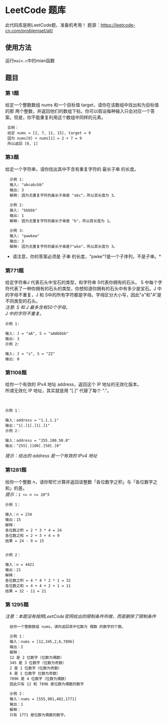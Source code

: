 # LeetCode 题库

此代码库是刷LeetCode题，准备机考用！
题源：https://leetcode-cn.com/problemset/all/
## 使用方法
运行`main.c`中的mian函数

## 题目    
### 第 1题     
给定一个整数数组 nums 和一个目标值 target，请你在该数组中找出和为目标值的那 两个整数，并返回他们的数组下标。你可以假设每种输入只会对应一个答案。但是，你不能重复利用这个数组中同样的元素。   
```
 实例：   
 给定 nums = [2, 7, 11, 15], target = 9    
 因为 nums[0] + nums[1] = 2 + 7 = 9    
 所以返回 [0, 1] 
``` 
 
 ### 第3题     
   
  给定一个字符串，请你找出其中不含有重复字符的 最长子串 的长度。   
```      
  示例 1:   
  输入: "abcabcbb"   
  输出: 3   
  解释: 因为无重复字符的最长子串是 "abc"，所以其长度为 3。     
      
  示例 2:    
  输入: "bbbbb"     
  输出: 1     
  解释: 因为无重复字符的最长子串是 "b"，所以其长度为 1。   
    
  示例 3:    
  输入: "pwwkew"      
  输出: 3     
  解释: 因为无重复字符的最长子串是?"wke"，所以其长度为 3。   
```   
     
*  请注意，你的答案必须是 子串 的长度，"pwke"?是一个子序列，不是子串。*     
  
### 第771题      
给定字符串J 代表石头中宝石的类型，和字符串 S代表你拥有的石头。 S 中每个字符代表了一种你拥有的石头的类型，你想知道你拥有的石头中有多少是宝石。J 中的字母不重复，J 和 S中的所有字符都是字母。字母区分大小写，因此"a"和"A"是不同类型的石头。    
*注意:*
*S 和 J 最多含有50个字母。*   
*J 中的字符不重复。*     

```
示例 1:    

输入: J = "aA", S = "aAAbbbb"
输出: 3
示例 2:

输入: J = "z", S = "ZZ"
输出: 0

```
###  第1108题
给你一个有效的 IPv4 地址 address，返回这个 IP 地址的无效化版本。     
所谓无效化 IP 地址，其实就是用 "[.]" 代替了每个 "."。

 
```
示例 1：

输入：address = "1.1.1.1"
输出："1[.]1[.]1[.]1"
示例 2：

输入：address = "255.100.50.0"
输出："255[.]100[.]50[.]0"
```

*提示：给出的 address 是一个有效的 IPv4 地址*     


###  第1281题   
给你一个整数 n，请你帮忙计算并返回该整数「各位数字之积」与「各位数字之和」的差。    
*提示：`1 <= n <= 10^5`*
```
示例 1：

输入：n = 234
输出：15 
解释：
各位数之积 = 2 * 3 * 4 = 24 
各位数之和 = 2 + 3 + 4 = 9 
结果 = 24 - 9 = 15


示例 2：

输入：n = 4421
输出：21
解释： 
各位数之积 = 4 * 4 * 2 * 1 = 32 
各位数之和 = 4 + 4 + 2 + 1 = 11 
结果 = 32 - 11 = 21
```




###  第 1295题      
*注意：本题没有按照LeetCode官网给出的限制条件所做，而是删除了限制条件*       

```
  给你一个整数数组 nums，请你返回其中位数为 偶数 的数字的个数。
  
  示例 1：     
  输入：nums = [12,345,2,6,7896]     
  输出：2   
  解释：      
  12 是 2 位数字（位数为偶数）      
  345 是 3 位数字（位数为奇数）         
  2 是 1 位数字（位数为奇数）     
  6 是 1 位数字 位数为奇数）      
  7896 是 4 位数字（位数为偶数）       
  因此只有 12 和 7896 是位数为偶数的数字      
 
  示例 2：       
  输入：nums = [555,901,482,1771]       
  输出：1     
  解释：   
  只有 1771 是位数为偶数的数字。 
```
  
  
  
     